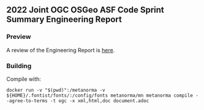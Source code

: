 ## 2022 Joint OGC OSGeo ASF Code Sprint Summary Engineering Report

### Preview

A review of the Engineering Report is [here](https://htmlpreview.github.io/?https://github.com/opengeospatial/developer-events/blob/master/2022/Joint-OGC-OSGeo-ASF-Code-Sprint%202022/report/document.html).


### Building

Compile with:

`docker run -v "$(pwd)":/metanorma -v ${HOME}/.fontist/fonts/:/config/fonts metanorma/mn metanorma compile --agree-to-terms -t ogc -x xml,html,doc document.adoc`
